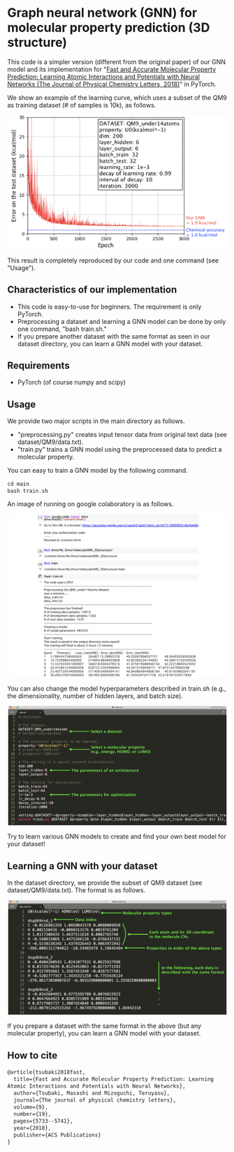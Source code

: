 # Graph neural network (GNN) for molecular property prediction (3D structure)

This code is a simpler version (different from the original paper) of our GNN model and its implementation for "[Fast and Accurate Molecular Property Prediction: Learning Atomic Interactions and Potentials with Neural Networks (The Journal of Physical Chemistry Letters, 2018)](https://pubs.acs.org/doi/10.1021/acs.jpclett.8b01837)" in PyTorch.

We show an example of the learning curve, which uses a subset of the QM9 as training dataset (# of samples is 10k), as follows.

<div align='center'>
<p><img src="figures/learning.jpeg" width='500' /></p>
</div>

This result is completely reproduced by our code and one command (see "Usage").


## Characteristics of our implementation

- This code is easy-to-use for beginners. The requirement is only PyTorch.
- Preprocessing a dataset and learning a GNN model can be done by only one command, "bash train.sh."
- If you prepare another dataset with the same format as seen in our dataset directory, you can learn a GNN model with your dataset.


## Requirements

- PyTorch (of course numpy and scipy)


## Usage

We provide two major scripts in the main directory as follows.

- "preprocessing.py" creates input tensor data from original text data (see dataset/QM9/data.txt).
- "train.py" trains a GNN model using the preprocessed data to predict a molecular property.

You can easy to train a GNN model by the following command.

```
cd main
bash train.sh
```

An image of running on google colaboratory is as follows.

<div align='center'>
<p><img src="figures/train.jpeg" width='500' /></p>
</div>

You can also change the model hyperparameters described in train.sh (e.g., the dimensionality, number of hidden layers, and batch size).

<div align='center'>
<p><img src="figures/setting.jpeg" width='500' /></p>
</div>

Try to learn various GNN models to create and find your own best model for your dataset!


## Learning a GNN with your dataset

In the dataset directory, we provide the subset of QM9 dataset (see dataset/QM9/data.txt).
The format is as follows.

<div align='center'>
<p><img src="figures/data.jpeg" width='500' /></p>
</div>

If you prepare a dataset with the same format in the above (but any molecular property), you can learn a GNN model with your dataset.


## How to cite

```
@article{tsubaki2018fast,
  title={Fast and Accurate Molecular Property Prediction: Learning Atomic Interactions and Potentials with Neural Networks},
  author={Tsubaki, Masashi and Mizoguchi, Teruyasu},
  journal={The journal of physical chemistry letters},
  volume={9},
  number={19},
  pages={5733--5741},
  year={2018},
  publisher={ACS Publications}
}
```
